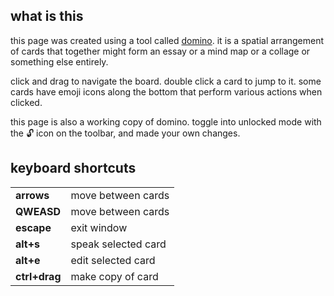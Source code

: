 ## what is this
this page was created using a tool called [domino][1]. it is a spatial
arrangement of cards that together might form an essay or a mind map or a 
collage or something else entirely.

click and drag to navigate the board. double click a card to jump to it. some
cards have emoji icons along the bottom that perform various actions when 
clicked.

this page is also a working copy of domino. toggle into unlocked mode with
the 🔓 icon on the toolbar, and made your own changes.

## keyboard shortcuts

| | |
| --- | --- |
| **arrows**    | move between cards  |
| **QWEASD**    | move between cards  |
| **escape**    | exit window         |
| **alt+s**     | speak selected card |
| **alt+e**     | edit selected card  |
| **ctrl+drag** | make copy of card   |


[1]: https://kool.tools/domino/
